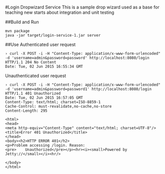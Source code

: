 #Login Dropwizard Service
This is a sample drop wizard used as a base for teaching new starts about integration and unit testing

##Build and Run
```
mvn package
java -jar target/login-service-1.jar server
```

##Use
Authenticated user request
```console
› curl -X POST -i -H "Content-Type: application/x-www-form-urlencoded" -d 'username=admin&password=password' http://localhost:8080/login
HTTP/1.1 204 No Content
Date: Tue, 02 Jun 2015 16:55:34 GMT
```

Unauthenticated user request
```console
› curl -X POST -i -H "Content-Type: application/x-www-form-urlencoded" -d 'username=admin&password=password1' http://localhost:8080/login
HTTP/1.1 401 Unauthorized
Date: Tue, 02 Jun 2015 16:57:05 GMT
Content-Type: text/html; charset=ISO-8859-1
Cache-Control: must-revalidate,no-cache,no-store
Content-Length: 295

<html>
<head>
<meta http-equiv="Content-Type" content="text/html; charset=UTF-8"/>
<title>Error 401 Unauthorized</title>
</head>
<body><h2>HTTP ERROR 401</h2>
<p>Problem accessing /login. Reason:
<pre>    Unauthorized</pre></p><hr><i><small>Powered by Jetty://</small></i><hr/>

</body>
</html>
```
